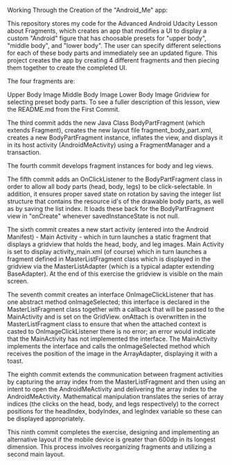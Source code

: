 Working Through the Creation of the "Android_Me" app:

This repository stores my code for the Advanced Android Udacity Lesson about Fragments, which creates an app that modifies a UI to display a custom "Android" figure that has choosable presets for "upper body", "middle body", and "lower body". The user can specify different selections for each of these body parts and immediately see an updated figure. This project creates the app by creating 4 different fragments and then piecing them together to create the completed UI.

The four fragments are:

Upper Body Image Middle Body Image Lower Body Image Gridview for selecting preset body parts. To see a fuller description of this lesson, view the README.md from the First Commit.

The third commit adds the new Java Class BodyPartFragment (which extends Fragment), creates the new layout file fragment_body_part.xml, creates a new BodyPartFragment instance, inflates the view, and displays it in its host activity (AndroidMeActivity) using a FragmentManager and a transaction.

The fourth commit develops fragment instances for body and leg views.

The fifth commit adds an OnClickListener to the BodyPartFragment class in order to allow all body parts (head, body, legs) to be click-selectable. In addition, it ensures proper saved state on rotation by saving the integer list structure that contains the resource id's of the drawable body parts, as well as by saving the list index. It loads these back for the BodyPartFragment view in "onCreate" whenever savedInstanceState is not null.

The sixth commit creates a new start activity (entered into the Android Manifest) - Main Activity - which in turn launches a static fragment that displays a gridview that holds the head, body, and leg images. Main Activity is set to display activity_main.xml (of course) which in turn launches a fragment defined in MasterListFragment class which is displayed in the gridview via the MasterListAdapter (which is a typical adapter extending BaseAdapter). At the end of this exercise the gridview is visible on the main screen.

The seventh commit creates an interface OnImageClickListener that has one abstract method onImageSelected; this interface is declared in the MasterListFragment class together with a callback that will be passed to the MainActivity and is set on the GridView. onAttach is overwritten in the MasterListFragment class to ensure that when the attached context is casted to OnImageClickListener there is no error; an error would indicate that the MainActivity has not implemented the interface. The MainActivity implements the interface and calls the onImageSelected method which receives the position of the image in the ArrayAdapter, displaying it with a toast.

The eighth commit extends the communication between fragment activities by capturing the array index from the MasterListFragment and then using an intent to open the AndroidMeActivity and delivering the array index to the AndroidMeActivity. Mathematical manipulation translates the series of array indices (the clicks on the head, body, and legs respectively) to the correct positions for the headIndex, bodyIndex, and legIndex variable so these can be displayed appropriately.

This ninth commit completes the exercise, designing and implementing an alternative layout if the mobile device is greater than 600dp in its longest dimension.  This process involves reorganizing fragments and utilizing a second main layout.